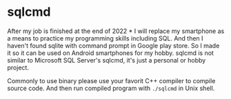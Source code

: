 # sqlcmd

After my job is finished at the end of 2022 * I will replace my smartphone as a means to practice my programming skills including SQL. And then I haven't found sqlite with command prompt in Google play store. So I made it so it can be used on Android smartphones for my hobby. sqlcmd is not similar to Microsoft SQL Server's sqlcmd, it's just a personal or hobby project.

Commonly to use binary please use your favorit C++ compiler to compile source code. And then run compiled program with `./sqlcmd` in Unix shell.
